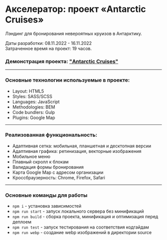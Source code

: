 # Акселератор: проект «Antarctic Cruises»

Лэндинг для бронирования невероятных круизов в Антарктику.

Даты разработки: 08.11.2022 - 16.11.2022<br>
Затраченное время на проект: 19 часов.

### Демонстрация проекта: ["Antarctic Cruises"](https://michaelbezz.github.io/antarctic-cruises-accelerator/)

---

### Основные технологии используемые в проекте:
* Layout: HTML5
* Styles: SASS/SCSS
* Languages: JavaScript
* Methodologies: BEM
* Code bundlers: Gulp
* Plugins: Google Map

---

### Реализованная функциональность:
* Адаптивная сетка: мобильная, планшетная и десктопная версии
* Адаптивная графика: ретинизация, векторные изображения
* Мобильное меню
* Плавный скролл к блокам
* Валидация формы бронирования
* Карта Google Map c адресом организации
* Кроссбраузерность: Chrome, Firefox, Safari

---

### Основные команды для работы
* `npm i` - установка зависимостей
* `npm run start` - запуск локального сервера без минификаций
* `npm run build` - сборка проекта, минификация и оптимизация перед деплоем
* `npm run test` - запуск тестирования на соответствия кодгайдам
* `npm run webp` - создание webp изображений в директории source

